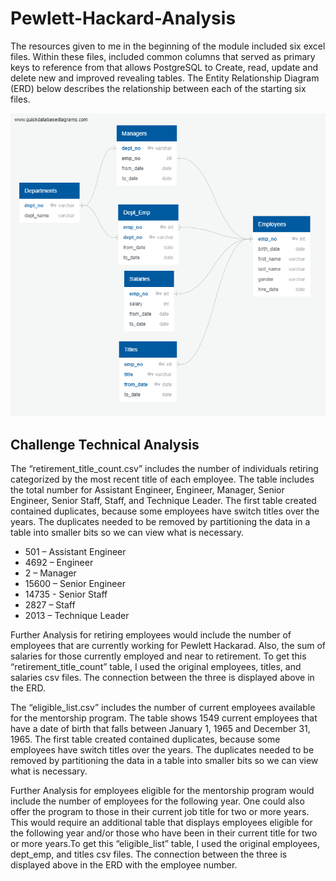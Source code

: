 # Pewlett-Hackard-Analysis


The resources given to me in the beginning of the module included six excel files. Within these files, included common columns that served as primary keys to reference from that allows PostgreSQL to Create, read, update and delete new and improved revealing tables. The Entity Relationship Diagram (ERD) below describes the relationship between each of the starting six files.

![EmployeeDB](https://github.com/Daniel-Schroeder15/Pewlett-Hackard-Analysis/blob/master/EmployeeDB.png)

## Challenge Technical Analysis
The “retirement_title_count.csv” includes the number of individuals retiring categorized by the most recent title of each employee. The table includes the total number for Assistant Engineer, Engineer, Manager, Senior Engineer, Senior Staff, Staff, and Technique Leader. The first table created contained duplicates, because some employees have switch titles over the years. The duplicates needed to be removed by partitioning the data in a table into smaller bits so we can view what is necessary.

-	501 – Assistant Engineer
-	4692 – Engineer
-	2 – Manager
-	15600 – Senior Engineer
-	14735 - Senior Staff
-	2827 – Staff
-	2013 – Technique Leader

Further Analysis for retiring employees would include the number of employees that are currently working for Pewlett Hackarad. Also, the sum of salaries for those currently employed and near to retirement. To get this “retirement_title_count” table, I used the original employees, titles, and salaries csv files. The connection between the three is displayed above in the ERD.


The “eligible_list.csv” includes the number of current employees available for the mentorship program. The table shows 1549 current employees that have a date of birth that falls between January 1, 1965 and December 31, 1965. The first table created contained duplicates, because some employees have switch titles over the years. The duplicates needed to be removed by partitioning the data in a table into smaller bits so we can view what is necessary.

Further Analysis for employees eligible for the mentorship program would include the number of employees for the following year. One could also offer the program to those in their current job title for two or more years. This would require an additional table that displays employees eligible for the following year and/or those who have been in their current title for two or more years.To get this “eligible_list” table, I used the original employees, dept_emp, and titles csv files. The connection between the three is displayed above in the ERD with the employee number.
